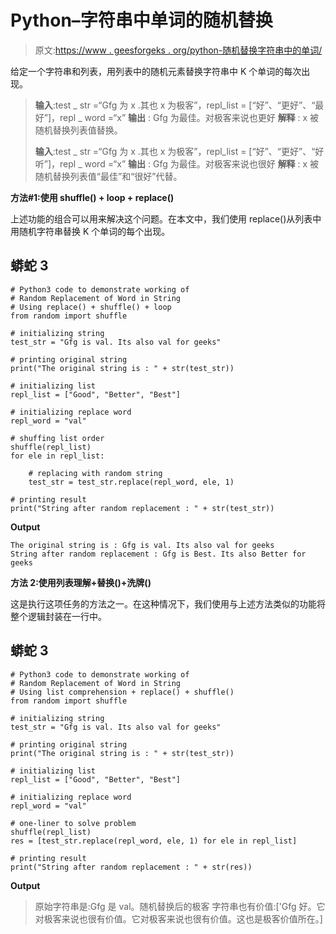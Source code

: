 # Python–字符串中单词的随机替换

> 原文:[https://www . geesforgeks . org/python-随机替换字符串中的单词/](https://www.geeksforgeeks.org/python-random-replacement-of-word-in-string/)

给定一个字符串和列表，用列表中的随机元素替换字符串中 K 个单词的每次出现。

> **输入**:test _ str =“Gfg 为 x .其也 x 为极客”，repl_list = [“好”、“更好”、“最好”]，repl _ word =“x”
> **输出** : Gfg 为最佳。对极客来说也更好
> **解释** : x 被随机替换列表值替换。
> 
> **输入**:test _ str =“Gfg 为 x .其也 x 为极客”，repl_list = [“好”、“更好”、“好听”]，repl _ word =“x”
> **输出** : Gfg 为最佳。对极客来说也很好
> **解释** : x 被随机替换列表值“最佳”和“很好”代替。

**方法#1:使用 shuffle() + loop + replace()**

上述功能的组合可以用来解决这个问题。在本文中，我们使用 replace()从列表中用随机字符串替换 K 个单词的每个出现。

## 蟒蛇 3

```
# Python3 code to demonstrate working of 
# Random Replacement of Word in String
# Using replace() + shuffle() + loop
from random import shuffle

# initializing string
test_str = "Gfg is val. Its also val for geeks"

# printing original string
print("The original string is : " + str(test_str))

# initializing list 
repl_list = ["Good", "Better", "Best"]

# initializing replace word
repl_word = "val"

# shuffing list order
shuffle(repl_list)
for ele in repl_list:

    # replacing with random string 
    test_str = test_str.replace(repl_word, ele, 1)

# printing result 
print("String after random replacement : " + str(test_str)) 
```

**Output**

```
The original string is : Gfg is val. Its also val for geeks
String after random replacement : Gfg is Best. Its also Better for geeks

```

**方法 2:使用列表理解+替换()+洗牌()**

这是执行这项任务的方法之一。在这种情况下，我们使用与上述方法类似的功能将整个逻辑封装在一行中。

## 蟒蛇 3

```
# Python3 code to demonstrate working of 
# Random Replacement of Word in String
# Using list comprehension + replace() + shuffle()
from random import shuffle

# initializing string
test_str = "Gfg is val. Its also val for geeks"

# printing original string
print("The original string is : " + str(test_str))

# initializing list 
repl_list = ["Good", "Better", "Best"]

# initializing replace word
repl_word = "val"

# one-liner to solve problem
shuffle(repl_list)
res = [test_str.replace(repl_word, ele, 1) for ele in repl_list]

# printing result 
print("String after random replacement : " + str(res)) 
```

**Output**

> 原始字符串是:Gfg 是 val。随机替换后的极客
> 字符串也有价值:['Gfg 好。它对极客来说也很有价值。它对极客来说也很有价值。这也是极客价值所在。]